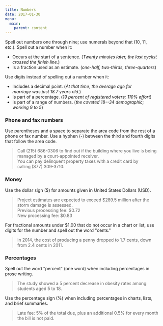 ```yaml
---
title: Numbers
date: 2017-01-30
menu:
  main:
    parent: content
---
```


Spell out numbers one through nine; use numerals beyond that (10, 11, etc.). Spell out a number when it:

* Occurs at the start of a sentence. (*Twenty minutes later, the last cyclist crossed the finish line.*)
* Is a fraction used as an estimate. (*one-half, two-thirds, three-quarters*)

Use digits instead of spelling out a number when it:

* Includes a decimal point. (*At that time, the average age for marriage was just 18.7 years old.*)
* Is part of a percentage. (*19 percent of registered voters; 110% effort*)
* Is part of a range of numbers. (*the coveted 18--34 demographic; working 9 to 5*)

### Phone and fax numbers
Use parentheses and a space to separate the area code from the rest of a phone or fax number. Use a hyphen (-) between the third and fourth digits that follow the area code.

>Call (215) 686-0306 to find out if the building where you live is being managed by a court-appointed receiver.  
You can pay delinquent property taxes with a credit card by calling (877) 309-3710.

### Money
Use the dollar sign ($) for amounts given in United States Dollars (USD).

>Project estimates are expected to exceed $289.5 million after the storm damage is assessed.  
Previous processing fee: $0.72  
New processing fee: $0.83  

For fractional amounts under $1.00 that do not occur in a chart or list, use digits for the number and spell out the word "cents."

>In 2014, the cost of producing a penny dropped to 1.7 cents, down from 2.4 cents in 2011.

### Percentages
Spell out the word "percent" (one word) when including percentages in prose writing.

>The study showed a 5 percent decrease in obesity rates among students aged 5 to 18.

Use the percentage sign (%) when including percentages in charts, lists, and brief summaries.

>Late fee: 5% of the total due, plus an additional 0.5% for every month the bill is not paid.
